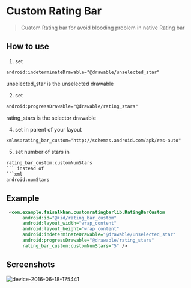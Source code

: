 Custom Rating Bar
===================================

>Cuatom Rating bar for avoid blooding problem in native Rating bar


How to use
--------------
1. set
```xml
android:indeterminateDrawable="@drawable/unselected_star"
```
   unselected_star is the unselected drawable
   
2. set 
```xml 
android:progressDrawable="@drawable/rating_stars"
```
   rating_stars is the selector drawable
   
4. set in parent of your layout 
```xml 
xmlns:rating_bar_custom="http://schemas.android.com/apk/res-auto"
```
   
5. set number of stars in 
```xml 
rating_bar_custom:customNumStars 
``` instead of  
```xml 
android:numStars 
```

Example 
--------------
```xml
 <com.example.faisalkhan.customratingbarlib.RatingBarCustom
      android:id="@+id/rating_bar_custom"
      android:layout_width="wrap_content"
      android:layout_height="wrap_content"
      android:indeterminateDrawable="@drawable/unselected_star"
      android:progressDrawable="@drawable/rating_stars"
      rating_bar_custom:customNumStars="5" />
```
 
Screenshots
--------------
![device-2016-06-18-175441](https://cloud.githubusercontent.com/assets/7554816/16170896/76caac5c-357f-11e6-8ded-d05cf3e39ef7.png)

